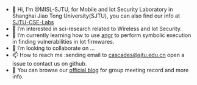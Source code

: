 - 👋 Hi, I’m @MISL-SJTU, for Mobile and Iot Security Laboratory in Shanghai Jiao Tong University(SJTU), you can also find our info at [SJTU-CSE-Labs](https://infosec.sjtu.edu.cn/Lab.aspx)
- 👀 I’m interested in sci-research related to Wireless and Iot Security.
- 🌱 I’m currently learning how to use [angr](https://github.com/angr/angr) to perform symbolic execution in finding vulnerabilities in Iot firmwares.
- 💞️ I’m looking to collaborate on ...
- 📫 How to reach me :sending email to cascades@sjtu.edu.cn open a issue to contact us on github.
- 📓 You can browse our [official blog](https://misl-sjtu.github.io/Blog/) for group meeting record and more info.  

<!---
MISL-SJTU/MISL-SJTU is a ✨ special ✨ repository because its `README.md` (this file) appears on your GitHub profile.
You can click the Preview link to take a look at your changes.
--->
